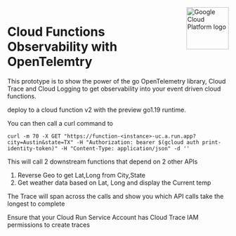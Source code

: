 <img src="https://avatars2.githubusercontent.com/u/2810941?v=3&s=96" alt="Google Cloud Platform logo" title="Google Cloud Platform" align="right" height="96" width="96"/>

# Cloud Functions Observability with OpenTelemtry

This prototype is to show the power of the go OpenTelemetry library, Cloud Trace and Cloud Logging to get observability into your event driven cloud functions.

deploy to a cloud function v2 with the preview go1.19 runtime.

You can then call a curl command to 

```
curl -m 70 -X GET "https://function-<instance>-uc.a.run.app?city=Austin&state=TX" -H "Authorization: bearer $(gcloud auth print-identity-token)" -H "Content-Type: application/json" -d ''

```

This will call 2 downstream functions that depend on 2 other APIs 
1. Reverse Geo to get Lat,Long from City,State
2. Get weather data based on Lat, Long and display the Current temp

The Trace will span across the calls and show you which API calls take the longest to complete

Ensure that your Cloud Run Service Account has Cloud Trace IAM permissions to create traces
